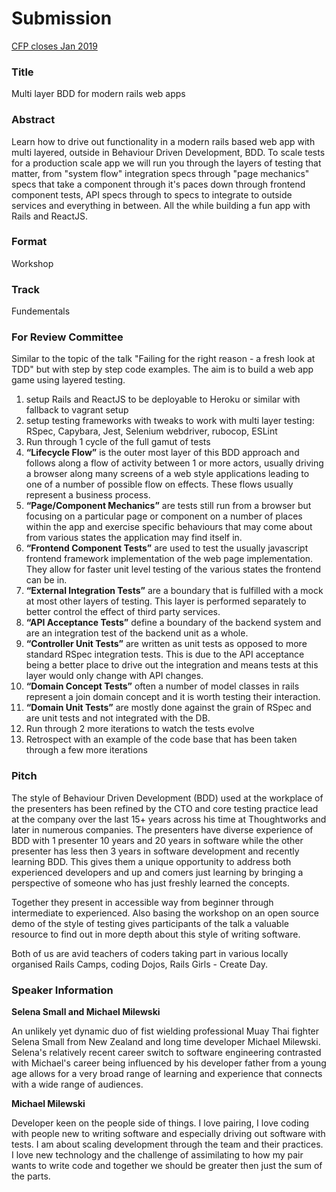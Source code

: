 # Submission

[CFP closes Jan 2019](https://cfp.rubycentral.org/events/railsconf2019/proposals)

### Title

Multi layer BDD for modern rails web apps

### Abstract

  Learn how to drive out functionality in a modern rails based web app with
  multi layered, outside in Behaviour Driven Development, BDD. To scale tests
  for a production scale app we will run you through the layers of testing that
  matter, from "system flow" integration specs through "page mechanics" specs
  that take a component through it's paces down through frontend component
  tests, API specs through to specs to integrate to outside services and
  everything in between. All the while building a fun app with Rails and
  ReactJS.

### Format

  Workshop

### Track

  Fundementals

### For Review Committee

Similar to the topic of the talk "Failing for the right reason - a fresh look
at TDD" but with step by step code examples. The aim is to build a web app game
using layered testing.

1. setup Rails and ReactJS to be deployable to Heroku or similar with fallback
   to vagrant setup
1. setup testing frameworks with tweaks to work with multi layer testing:
   RSpec, Capybara, Jest, Selenium webdriver, rubocop, ESLint
1. Run through 1 cycle of the full gamut of tests
  1. **“Lifecycle Flow”** is the outer most layer of this BDD approach and
     follows along a flow of activity between 1 or more actors, usually driving
     a browser along many screens of a web style applications leading to one of
     a number of possible flow on effects. These flows usually represent a
     business process.
  1. **“Page/Component Mechanics”** are tests still run from a browser but
     focusing on a particular page or component on a number of places within
     the app and exercise specific behaviours that may come about from various
     states the application may find itself in.
  1. **“Frontend Component Tests”** are used to test the usually javascript
     frontend framework implementation of the web page implementation. They
     allow for faster unit level testing of the various states the frontend can
     be in.
  1. **“External Integration Tests”** are a boundary that is fulfilled with a
     mock at most other layers of testing. This layer is performed separately
     to better control the effect of third party services.
  1. **“API Acceptance Tests”** define a boundary of the backend system and are
     an integration test of the backend unit as a whole.
  1. **“Controller Unit Tests”** are written as unit tests as opposed to more
     standard RSpec integration tests. This is due to the API acceptance being
     a better place to drive out the integration and means tests at this layer
     would only change with API changes.
  1. **“Domain Concept Tests”** often a number of model classes in rails
     represent a join domain concept and it is worth testing their interaction.
  1. **“Domain Unit Tests”** are mostly done against the grain of RSpec and are
     unit tests and not integrated with the DB.
1. Run through 2 more iterations to watch the tests evolve
1. Retrospect with an example of the code base that has been taken through a
   few more iterations

### Pitch

The style of Behaviour Driven Development (BDD) used at the workplace of the
presenters has been refined by the CTO and core testing practice lead at the
company over the last 15+ years across his time at Thoughtworks and later in
numerous companies. The presenters have diverse experience of BDD with 1
presenter 10 years and 20 years in software while the other presenter has less
then 3 years in software development and recently learning BDD. This gives them
a unique opportunity to address both experienced developers and up and comers
just learning by bringing a perspective of someone who has just freshly learned
the concepts.

Together they present in accessible way from beginner through intermediate to
experienced. Also basing the workshop on an open source demo of the style of
testing gives participants of the talk a valuable resource to find out in more
depth about this style of writing software.

Both of us are avid teachers of coders taking part in various locally organised
Rails Camps, coding Dojos, Rails Girls - Create Day.

### Speaker Information

**Selena Small and Michael Milewski**

An unlikely yet dynamic duo of fist wielding professional Muay Thai fighter
Selena Small from New Zealand and long time developer Michael Milewski.
Selena's relatively recent career switch to software engineering contrasted
with Michael's career being influenced by his developer father from a young age
allows for a very broad range of learning and experience that connects with a
wide range of audiences.

**Michael Milewski**

Developer keen on the people side of things. I love pairing, I love coding with
people new to writing software and especially driving out software with tests.
I am about scaling development through the team and their practices. I love new
technology and the challenge of assimilating to how my pair wants to write code
and together we should be greater then just the sum of the parts.

